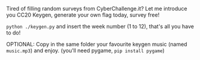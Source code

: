 Tired of filling random surveys from CyberChallenge.it? Let me introduce you CC20 Keygen, generate your own flag today, survey free!

`python ./keygen.py` and insert the week number (1 to 12), that's all you have to do!

OPTIONAL: Copy in the same folder your favourite keygen music (named `music.mp3`) and enjoy. (you'll need pygame, `pip install pygame`)
